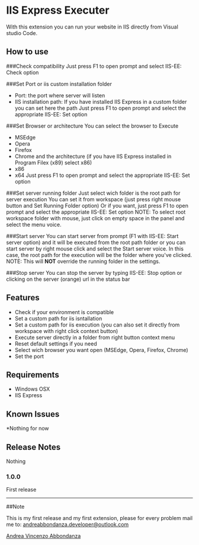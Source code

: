 # IIS Express Executer 

With this extension you can run your website in IIS directly from Visual studio Code.

## How to use

###Check compatibility
Just press F1 to open prompt and select IIS-EE: Check option

###Set Port or iis custom installation folder
- Port: the port where server will listen
- IIS installation path: If you have installed IIS Express in a custom folder you can set here the path
Just press F1 to open prompt and select the appropriate IIS-EE: Set option

###Set Browser or architecture
You can select the browser to Execute
- MSEdge
- Opera
- Firefox
- Chrome
and the architecture (if you have IIS Express installed in Program Filex (x89) select x86)
- x86
- x64
Just press F1 to open prompt and select the appropriate IIS-EE: Set option

###Set server running folder
Just select wich folder is the root path for server execution
You can set it from workspace (just press right mouse button and Set Running Folder option)
Or if you want, just press F1 to open prompt and select the appropriate IIS-EE: Set option
NOTE: To select root workspace folder with mouse, just click on empty space in the panel and select the menu voice.

###Start server
You can start server from prompt (F1 with IIS-EE: Start server option) and it will be executed from the root path folder
or you can start server by right mouse click and select the Start server voice.
In this case, the root path for the execution will be the folder where you've clicked.
NOTE: This will __NOT__ override the running folder in the settings.

###Stop server
You can stop the server by typing IIS-EE: Stop option or clicking on the server (orange) url in the status bar  

## Features

- Check if your environment is compatible
- Set a custom path for iis isntallation
- Set a custom path for iis execution (you can also set it directly from workspace with right click context button)
- Execute server directly in a folder from right button context menu
- Reset default settings if you need
- Select wich browser you want open (MSEdge, Opera, Firefox, Chrome)
- Set the port

## Requirements

- Windows OSX
- IIS Express

## Known Issues

*Nothing for now

## Release Notes

Nothing

### 1.0.0

First release

-----------------------------------------------------------------------------------------------------------

##Note

This is my first release and my first extension, please for every problem mail me to: andreabbondanza.developer@outlook.com

[Andrea Vincenzo Abbondanza](http://www.andrewdev.eu)